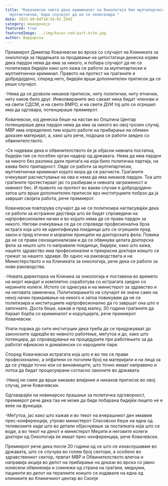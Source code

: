 ```yaml
---
title: "Ковачевски смета дека криминалот на Онкологија бил мултипартиски и
  мултиетнички, бара случајот да не се политизира "
date: 2023-09-04T18:54:02.294Z
category: македонија
featured: true
featuredImage: ../img/kovac-nad-part-krim.jpg
author: Вардарски
---
```

<!--StartFragment-->

Премиерот Димитар Ковачевски во врска со случајот на Клиниката за онкологија за тврдењата за продавање на цитостатици денеска изјави дека пардон нема да има за никого, и побара случајот да не се политизира бидејќи како што кажа се работи за мултипартиски и мултиетнички криминал. Правото на протест на граѓаните е добредојдено, според него, бидејќи врши дополнителен притисок да се реши случајот.

\-Нема да се дозволи никаков притисок, ниту политички, ниту етнички, ниту каков било друг. Инволвираните ако сакаат нека бидат членови и на свети СДСМ, и на свето ВМРО, и на свети ДУИ тој што се огрешил има да одговара, потенцираше премиерот.

Ковачевски, кој денеска беше на настан во Општина Центар потенцираше дека пардон нема да има за никого во овој грозен случај. МВР има определено тим којшто работи на прибирање на обемен доказен материјал, а, како што рече, подоцна се работи заедно со обвинителството.

\-Се надевам дека и обвинителството ќе ја објасни нивната постапка, бидејќи тие се посебен орган надвор од државата. Нема да има пардон за никого без разлика дали припаѓа на која било политичка партија, на каква било припадност. Овде се работи за мултипартиски, мултиетнички криминал којшто мора да се расчисти. Граѓаните очекуваат расчистување на ова и нема да има никаков пардон. Тоа што граѓаните протестираат јас го разбирам и нивната загриженост и нивниот бес. И правото на протест во вакви случаи е добродојдено затоа што врши дополнителен притисок врз институциите побрзо да ја завршат својата работа, рече премиерот.

Ковачевски повторува случајот да не се политизира нагласувајќи дека се работи за истражни дејствија што ќе бидат спроведени на најпрофесионален начин и во којшто нема да се прави пардон за никого. Негови очекувања се да се спроведе професионална брза истрага која што ќе идентификува поединци што се огрешиле пред закон и пред етички и морални принципи на докторската фела. Повика да не се прави сензационализам и да се обвинува целата докторска фела за нешто што го направиле поединци, бидејќи, како што кажа, нашето здравство има професионални и прекрасни доктори коишто се грижат за нашето здравје. Во однос на раководствата и на Министерството и на Клиниката за онкологија, рече дека се работи за нови раководства.

\-Новата директорка на Клиника за онкологија е поставена во времето на мојот мандат и комплетно соработува со истрагата заедно со нејзините колеги. Истото се однесува и на министерот за здравство и на неговата заменичка. Политизирањето на случајот ќе значи само на некој начин прикривање на некого и затоа повикувам да не се политизира и институциите најпрофесионално да го завршат она што е започнато. Доста беше, кажав и пред малку, 30 години граѓаните да бараат борба со криминалот и корупцијата, рече премиерот Ковачевски.

Упати порака до сите институции дека треба да се придржуваат до законските одредби во нивното работење, меѓутоа и до, како што потенцира, до спроведување на процедурите при работењето за да работат ефикасно и домаќински со народните пари.

Според Ковачевски истрагата која што е во тек се прави професионално, а опфатени се поголем број на материјали и на лица за да се утврди точно кои се виновниците, што точно имаат направено и потоа да бидат процесуирани согласно законите во државата.

\-Никој не смее да врши никакво влијание и никаков притисок во овој случај, рече Ковачевски.

Одговарајќи на новинарско прашање за политичка одговорност, премиерот рече дека таа не може да биде побарана бидејќи лицето не е веќе на функција.

\-Меѓутоа, јас како што кажав и во текот на вчерашниот ден имавме прес-конференција, утрово министерот Спасовски беше на една од телевизиите каде што во детали објаснуваше за постапката која што се води, а во текот на денот и министерот Меџити и неговите колеги доктори од Онкологија ќе имаат прес-конференција, рече Ковачевски.

Премиерот рече дека после 20 години од се што се изнаслушавме во државата, што се случува во голем број сектори, а особено во здравствениот сектор, првпат МВР и Обвинителството влегоа и направија акција во делот на прибирање на докази во врска со јавно изнесени обвиненија и сомнежи од страна на граѓани, медиуми, пациенти во делот на терапиите коишто се издавале на една од клиниките во Клиничкиот центар во Скопје



<!--EndFragment-->